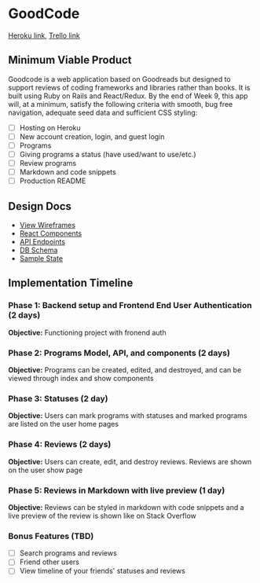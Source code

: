 # GoodCode

[Heroku link][heroku],
[Trello link][trello]

[trello]: https://trello.com/b/mAPXiEe1/goodcode
[heroku]: https://goodcode.herokuapp.com/

## Minimum Viable Product

Goodcode is a web application based on Goodreads but designed to support reviews of coding frameworks and libraries rather than books.
It is built using Ruby on Rails and React/Redux.
By the end of Week 9, this app will, at a minimum, satisfy the following criteria with smooth, bug free navigation, adequate seed data and sufficient CSS styling:

- [ ] Hosting on Heroku
- [ ] New account creation, login, and guest login
- [ ] Programs
- [ ] Giving programs a status (have used/want to use/etc.)
- [ ] Review programs
- [ ] Markdown and code snippets
- [ ] Production README

## Design Docs
* [View Wireframes][wireframes]
* [React Components][components]
* [API Endpoints][api-endpoints]
* [DB Schema][schema]
* [Sample State][sample-state]

[wireframes]: wireframes
[components]: component-hierarchy.md
[sample-state]: sample-state.md
[api-endpoints]: api-endpoints.md
[schema]: schema.md

## Implementation Timeline

### Phase 1: Backend setup and Frontend End User Authentication (2 days)

**Objective:** Functioning project with fronend auth

### Phase 2: Programs Model, API, and components (2 days)

**Objective:** Programs can be created, edited, and destroyed, and can be viewed through index and show components

### Phase 3: Statuses (2 day)

**Objective:** Users can mark programs with statuses and marked programs are listed on the user home pages

### Phase 4: Reviews (2 days)

**Objective:** Users can create, edit, and destroy reviews.
Reviews are shown on the user show page

### Phase 5: Reviews in Markdown with live preview (1 day)

**Objective:** Reviews can be styled in markdown with code snippets and a live preview of the review is shown like on Stack Overflow

### Bonus Features (TBD)
- [ ] Search programs and reviews
- [ ] Friend other users
- [ ] View timeline of your friends' statuses and reviews
